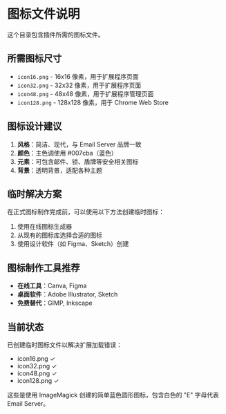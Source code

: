 # 图标文件说明

这个目录包含插件所需的图标文件。

## 所需图标尺寸

- `icon16.png` - 16x16 像素，用于扩展程序页面
- `icon32.png` - 32x32 像素，用于扩展程序页面
- `icon48.png` - 48x48 像素，用于扩展程序管理页面
- `icon128.png` - 128x128 像素，用于 Chrome Web Store

## 图标设计建议

1. **风格**：简洁、现代，与 Email Server 品牌一致
2. **颜色**：主色调使用 #007cba（蓝色）
3. **元素**：可包含邮件、锁、盾牌等安全相关图标
4. **背景**：透明背景，适配各种主题

## 临时解决方案

在正式图标制作完成前，可以使用以下方法创建临时图标：

1. 使用在线图标生成器
2. 从现有的图标库选择合适的图标
3. 使用设计软件（如 Figma、Sketch）创建

## 图标制作工具推荐

- **在线工具**：Canva, Figma
- **桌面软件**：Adobe Illustrator, Sketch
- **免费替代**：GIMP, Inkscape

## 当前状态

已创建临时图标文件以解决扩展加载错误：
- icon16.png ✓
- icon32.png ✓
- icon48.png ✓
- icon128.png ✓

这些是使用 ImageMagick 创建的简单蓝色圆形图标，包含白色的 "E" 字母代表 Email Server。
